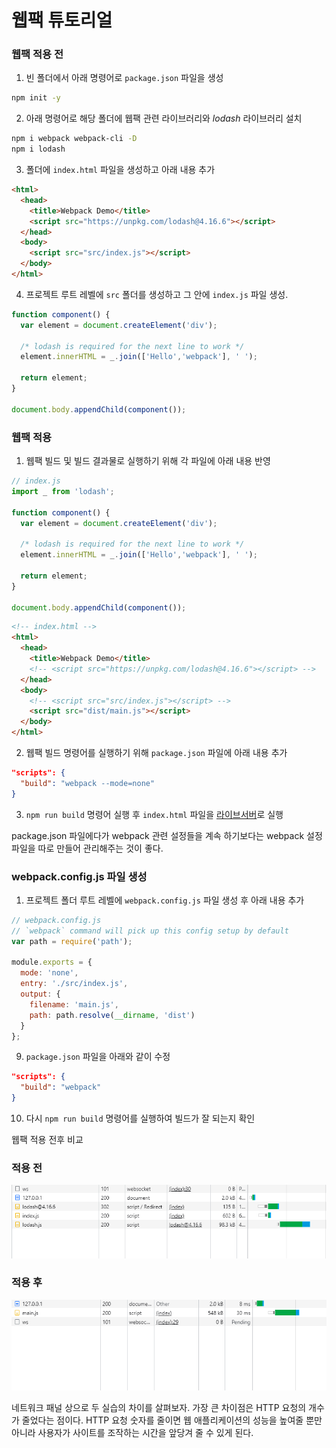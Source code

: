 # 웹팩 튜토리얼

### 웹팩 적용 전

1. 빈 폴더에서 아래 명령어로 `package.json` 파일을 생성

```bash
npm init -y
```

2. 아래 명령어로 해당 폴더에 웹팩 관련 라이브러리와 *lodash* 라이브러리 설치

```bash
npm i webpack webpack-cli -D
npm i lodash
```

3. 폴더에 `index.html` 파일을 생성하고 아래 내용 추가

```html
<html>
  <head>
    <title>Webpack Demo</title>
    <script src="https://unpkg.com/lodash@4.16.6"></script>
  </head>
  <body>
    <script src="src/index.js"></script>
  </body>
</html>
```

4. 프로젝트 루트 레벨에 `src` 폴더를 생성하고 그 안에 `index.js` 파일 생성.

```javascript
function component() {
  var element = document.createElement('div');

  /* lodash is required for the next line to work */
  element.innerHTML = _.join(['Hello','webpack'], ' ');

  return element;
}

document.body.appendChild(component());
```

### 웹팩 적용

1. 웹팩 빌드 및 빌드 결과물로 실행하기 위해 각 파일에 아래 내용 반영

```javascript
// index.js
import _ from 'lodash';

function component() {
  var element = document.createElement('div');

  /* lodash is required for the next line to work */
  element.innerHTML = _.join(['Hello','webpack'], ' ');

  return element;
}

document.body.appendChild(component());
```

```html
<!-- index.html -->
<html>
  <head>
    <title>Webpack Demo</title>
    <!-- <script src="https://unpkg.com/lodash@4.16.6"></script> -->
  </head>
  <body>
    <!-- <script src="src/index.js"></script> -->
    <script src="dist/main.js"></script>
  </body>
</html>
```

2. 웹팩 빌드 명령어를 실행하기 위해 `package.json` 파일에 아래 내용 추가

```json
"scripts": {
  "build": "webpack --mode=none"
}
```

3. `npm run build` 명령어 실행 후 `index.html` 파일을 [라이브서버](https://marketplace.visualstudio.com/items?itemName=ritwickdey.LiveServer)로 실행

package.json 파일에다가 webpack 관련 설정들을 계속 하기보다는 webpack 설정 파일을 따로 만들어 관리해주는 것이 좋다.

### webpack.config.js 파일 생성

1. 프로젝트 폴더 루트 레벨에 `webpack.config.js` 파일 생성 후 아래 내용 추가

```javascript
// webpack.config.js
// `webpack` command will pick up this config setup by default
var path = require('path');

module.exports = {
  mode: 'none',
  entry: './src/index.js',
  output: {
    filename: 'main.js',
    path: path.resolve(__dirname, 'dist')
  }
};
```

9. `package.json` 파일을 아래와 같이 수정

```json
"scripts": {
  "build": "webpack"
}
```

10. 다시 `npm run build` 명령어를 실행하여 빌드가 잘 되는지 확인

웹팩 적용 전후 비교

### 적용 전

![img1](.\md-images\2022-04-11-15-13-48-image.png?msec=1649657628182?msec=1649661026000)	

### 적용 후

![img2](.\md-images\2022-04-11-15-12-07-image.png?msec=1649657527697?msec=1649661026000)	

네트워크 패널 상으로 두 실습의 차이를 살펴보자. 가장 큰 차이점은 HTTP 요청의 개수가 줄었다는 점이다. HTTP 요청 숫자를 줄이면 웹 애플리케이션의 성능을 높여줄 뿐만 아니라 사용자가 사이트를 조작하는 시간을 앞당겨 줄 수 있게 된다.
